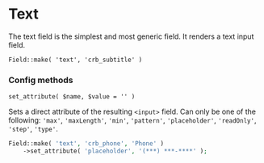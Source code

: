 # Text

The text field is the simplest and most generic field. It renders a text input field.

`Field::make( 'text', 'crb_subtitle' )`

### Config methods

`set_attribute( $name, $value = '' )`

Sets a direct attribute of the resulting `<input>` field. Can only be one of the following: `'max'`, `'maxLength'`, `'min'`, `'pattern'`, `'placeholder'`, `'readOnly'`, `'step'`, `'type'`.

```php
Field::make( 'text', 'crb_phone', 'Phone' )
    ->set_attribute( 'placeholder', '(***) ***-****' );
```

